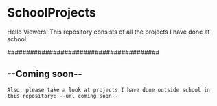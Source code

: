 # SchoolProjects
Hello Viewers!
  This repository consists of all the projects I have done at school.
  
########################################
## --Coming soon--
    Also, please take a look at projects I have done outside school in this repository: --url coming soon--
    
